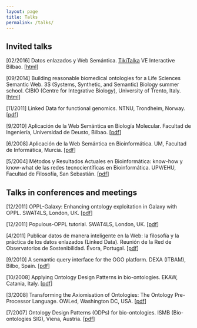 ```yaml
---
layout: page
title: Talks
permalink: /talks/
---
```



<h2>Invited talks</h2>

[02/2016] Datos enlazados y Web Semántica. <a href="http://tikitalka.com/">TikiTalka</a> VE Interactive Bilbao. [<a href="slides-linked-data.html">html</a>]

[09/2014] Building reasonable biomedical ontologies for a Life Sciences Semantic Web. 3S (Systems, Synthetic, and Semantic) Biology summer school. CIBIO (Centre for
Integrative Biology), University of Trento, Italy. [<a href="http://mikel-egana-aranguren.github.io/3SBiologyTrento2014/#/">html</a>]

[11/2011] Linked Data for functional genomics. NTNU, Trondheim, Norway. [<a href="linkeddatafunctionalgenomics-111128043801-phpapp01.pdf">pdf</a>]

[9/2010] Aplicación de la Web Semántica en Biología Molecular. Facultad de Ingeniería, Universidad de Deusto, Bilbao. [<a href="applyingswmikelegana-100919095349-phpapp01.pdf">pdf</a>]

[6/2008] Aplicación de la Web Semántica en Bioinformática. UM, Facultad de Informática, Murcia. [<a href="um62008mikel-100126034916-phpapp02.pdf">pdf</a>]

[5/2004] Métodos y Resultados Actuales en Bioinformática: know-how y know-what de las redes tecnocientíficas en Bioinformática. UPV/EHU, Facultad de Filosofía, San Sebastián. [<a href="charladonosti-100126034929-phpapp02.pdf">pdf</a>]

<h2>Talks in conferences and meetings</h2>

[12/2011] OPPL-Galaxy: Enhancing ontology exploitation in Galaxy with OPPL. SWAT4LS, London, UK. [<a href="5aranguren-111206022912-phpapp01.pdf">pdf</a>]

[12/2011] Populous-OPPL tutorial. SWAT4LS, London, UK. [<a href="populousswat4lsslidesslideshare-111208081243-phpapp02.pdf">pdf</a>]

[4/2011] Publicar datos de manera inteligente en la Web: la filosofía y la práctica de los datos enlazados (Linked Data). Reunión de la Red de Observatorios de Sostenibilidad. Évora, Portugal. [<a href="linkeddata-110502024501-phpapp02.pdf">pdf</a>]

[9/2010] A semantic query interface for the OGO platform. DEXA (ITBAM), Bilbo, Spain. [<a href="mikeleganaitbam2010ogosystem-100818123545-phpapp02.pdf">pdf</a>]

[10/2008] Applying Ontology Design Patterns in bio-ontologies. EKAW, Catania, Italy. [<a href="mikeleganaaranguren-100126034921-phpapp01.pdf">pdf</a>]

[3/2008] Transforming the Axiomisation of Ontologies: The Ontology Pre-Processor Language. OWLed, Washington DC, USA. [<a href="presentation-100126034946-phpapp02.pdf">pdf</a>]

[7/2007] Ontology Design Patterns (ODPs) for bio-ontologies. ISMB (Bio-ontologies SIG), Viena, Austria. [<a href="odpsismb-100126034932-phpapp02.pdf">pdf</a>]